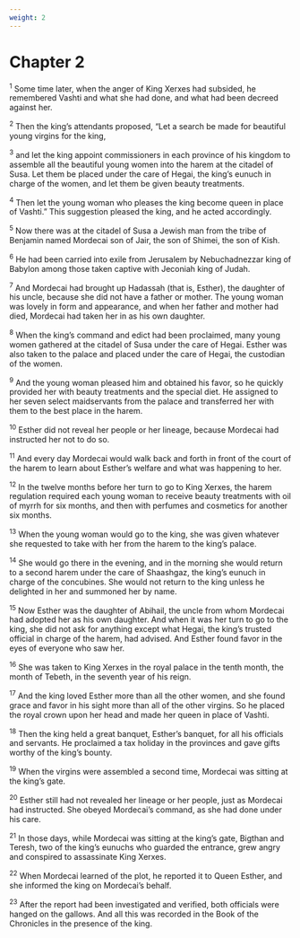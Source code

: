 ```yaml
---
weight: 2
---
```


# Chapter 2

<sup>1</sup> Some time later, when the anger of King Xerxes had subsided, he remembered Vashti and what she had done, and what had been decreed against her. 

<sup>2</sup> Then the king’s attendants proposed, “Let a search be made for beautiful young virgins for the king, 

<sup>3</sup> and let the king appoint commissioners in each province of his kingdom to assemble all the beautiful young women into the harem at the citadel of Susa. Let them be placed under the care of Hegai, the king’s eunuch in charge of the women, and let them be given beauty treatments. 

<sup>4</sup> Then let the young woman who pleases the king become queen in place of Vashti.” This suggestion pleased the king, and he acted accordingly. 

<sup>5</sup> Now there was at the citadel of Susa a Jewish man from the tribe of Benjamin named Mordecai son of Jair, the son of Shimei, the son of Kish. 

<sup>6</sup> He had been carried into exile from Jerusalem by Nebuchadnezzar king of Babylon among those taken captive with Jeconiah king of Judah. 

<sup>7</sup> And Mordecai had brought up Hadassah (that is, Esther), the daughter of his uncle, because she did not have a father or mother. The young woman was lovely in form and appearance, and when her father and mother had died, Mordecai had taken her in as his own daughter. 

<sup>8</sup> When the king’s command and edict had been proclaimed, many young women gathered at the citadel of Susa under the care of Hegai. Esther was also taken to the palace and placed under the care of Hegai, the custodian of the women. 

<sup>9</sup> And the young woman pleased him and obtained his favor, so he quickly provided her with beauty treatments and the special diet. He assigned to her seven select maidservants from the palace and transferred her with them to the best place in the harem. 

<sup>10</sup> Esther did not reveal her people or her lineage, because Mordecai had instructed her not to do so. 

<sup>11</sup> And every day Mordecai would walk back and forth in front of the court of the harem to learn about Esther’s welfare and what was happening to her. 

<sup>12</sup> In the twelve months before her turn to go to King Xerxes, the harem regulation required each young woman to receive beauty treatments with oil of myrrh for six months, and then with perfumes and cosmetics for another six months. 

<sup>13</sup> When the young woman would go to the king, she was given whatever she requested to take with her from the harem to the king’s palace. 

<sup>14</sup> She would go there in the evening, and in the morning she would return to a second harem under the care of Shaashgaz, the king’s eunuch in charge of the concubines. She would not return to the king unless he delighted in her and summoned her by name. 

<sup>15</sup> Now Esther was the daughter of Abihail, the uncle from whom Mordecai had adopted her as his own daughter. And when it was her turn to go to the king, she did not ask for anything except what Hegai, the king’s trusted official in charge of the harem, had advised. And Esther found favor in the eyes of everyone who saw her. 

<sup>16</sup> She was taken to King Xerxes in the royal palace in the tenth month, the month of Tebeth, in the seventh year of his reign. 

<sup>17</sup> And the king loved Esther more than all the other women, and she found grace and favor in his sight more than all of the other virgins. So he placed the royal crown upon her head and made her queen in place of Vashti. 

<sup>18</sup> Then the king held a great banquet, Esther’s banquet, for all his officials and servants. He proclaimed a tax holiday in the provinces and gave gifts worthy of the king’s bounty. 

<sup>19</sup> When the virgins were assembled a second time, Mordecai was sitting at the king’s gate. 

<sup>20</sup> Esther still had not revealed her lineage or her people, just as Mordecai had instructed. She obeyed Mordecai’s command, as she had done under his care. 

<sup>21</sup> In those days, while Mordecai was sitting at the king’s gate, Bigthan and Teresh, two of the king’s eunuchs who guarded the entrance, grew angry and conspired to assassinate King Xerxes. 

<sup>22</sup> When Mordecai learned of the plot, he reported it to Queen Esther, and she informed the king on Mordecai’s behalf. 

<sup>23</sup> After the report had been investigated and verified, both officials were hanged on the gallows. And all this was recorded in the Book of the Chronicles in the presence of the king. 


